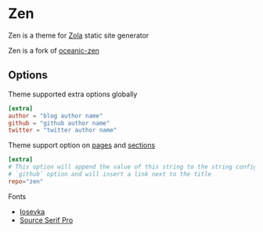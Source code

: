 # Zen

Zen is a theme for [Zola](https://www.getzola.org/) static site generator

Zen is a fork of [oceanic-zen](https://github.com/barlog-m/oceanic-zen) 

## Options

Theme supported extra options globally

```toml
[extra]
author = "blog author name"
github = "github author name"
twitter = "twitter author name"
```

Theme support option on [pages](https://www.getzola.org/documentation/content/page/) and [sections](https://www.getzola.org/documentation/content/section/)
```toml
[extra]
# This option will append the value of this string to the string configured for the 
# `github` option and will insert a link next to the title
repo="zen"
```

Fonts
- [Iosevka](https://typeof.net/Iosevka/)
- [Source Serif Pro](https://fonts.google.com/specimen/Source+Serif+Pro)
